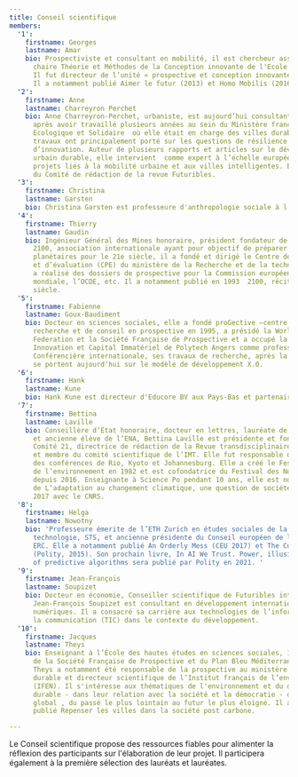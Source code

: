 ```yaml
---
title: Conseil scientifique
members:
  '1':
    firstname: Georges
    lastname: Amar
    bio: Prospectiviste et consultant en mobilité, il est chercheur associé de la
      chaire Théorie et Méthodes de la Conception innovante de l'Ecole des Mines ParisTech.
      Il fut directeur de l’unité « prospective et conception innovante » de la RATP.
      Il a notamment publié Aimer le futur (2013) et Homo Mobilis (2016).
  '2':
    firstname: Anne
    lastname: Charreyron Perchet
    bio: Anne Charreyron-Perchet, urbaniste, est aujourd’hui consultante indépendante
      après avoir travaillé plusieurs années au sein du Ministère français de la Transition
      Ecologique et Solidaire  où elle était en charge des villes durables. Ses derniers
      travaux ont principalement porté sur les questions de résilience urbaine et
      d’innovation. Auteur de plusieurs rapports et articles sur le développement
      urbain durable, elle intervient  comme expert à l’échelle européenne dans des
      projets liés à la mobilité urbaine et aux villes intelligentes. Elle fait partie
      du Comité de rédaction de la revue Futuribles.
  '3':
    firstname: Christina
    lastname: Garsten
    bio: Christina Garsten est professeure d'anthropologie sociale à l'université de Stockholm et directrice et résidente permanente du Collegium suédois d’études avancées (SCAS). Elle travaille dans le domaine de l'anthropologie organisationnelle, avec un accent particulier sur les processus de mondialisation, les dynamiques socioculturelles et les formes de gouvernance. Elle s'intéresse particulièrement à la création et à l'utilisation d'activités de prospective et de création de scénarios pour la création de connaissances.
  '4':
    firstname: Thierry
    lastname: Gaudin
    bio: Ingénieur Général des Mines honoraire, président fondateur de Prospective
      2100, association internationale ayant pour objectif de préparer des programmes
      planétaires pour le 21e siècle, il a fondé et dirigé le Centre de prospective
      et d’évaluation (CPE) du ministère de la Recherche et de la technologie. Il
      a réalisé des dossiers de prospective pour la Commission européenne, la Banque
      mondiale, l’OCDE, etc. Il a notamment publié en 1993  2100, récit du prochain
      siècle.
  '5':
    firstname: Fabienne
    lastname: Goux-Baudiment
    bio: Docteur en sciences sociales, elle a fondé proGective —centre d’étude, de
      recherche et de conseil en prospective en 1995, a présidé la World Futures Studies
      Federation et la Société Française de Prospective et a occupé la chaire de Prospective,
      Innovation et Capital Immatériel de Polytech Angers comme professeur associé.
      Conférencière internationale, ses travaux de recherche, après la ‘Grande Transition’,
      se portent aujourd'hui sur le modèle de développement X.0.
  '6':
    firstname: Hank
    lastname: Kune
    bio: Hank Kune est directeur d'Educore BV aux Pays-Bas et partenaire fondateur de Future Center Alliance. Fort de nombreuses années d'expérience en tant que facilitateur de process et développeur de méthodologies pour l'innovation et le changement, Hank croit en la nécessité de relever les défis sociétaux dans le cadre de projets d'innovation collaborative. Il est le co-initiateur du Global Lab for Societal Innovation et de l'initiative Positive Cartography. Son travail sur les environnements propices à l'innovation - centres du futur et laboratoires vivants - a aidé de nombreuses organisations à atteindre des objectifs ambitieux. 
  '7':
    firstname: Bettina
    lastname: Laville
    bio: Conseillère d’État honoraire, docteur en lettres, lauréate de Sciences Po
      et ancienne élève de l’ENA, Bettina Laville est présidente et fondatrice du
      Comité 21, directrice de rédaction de la Revue transdisciplinaire Vraiment Durable
      et membre du comité scientifique de l’IMT. Elle fut responsable de la préparation
      des conférences de Rio, Kyoto et Johannesburg. Elle a créé le Festival du film
      de l’environnement en 1982 et est cofondatrice du Festival des Nouvelles Explorations
      depuis 2016. Enseignante à Science Po pendant 10 ans, elle est notamment l’auteur
      de L’adaptation au changement climatique, une question de sociétés publié en
      2017 avec le CNRS.
  '8':
    firstname: Helga
    lastname: Nowotny
    bio: 'Professeure émerite de l’ETH Zurich en études sociales de la science et
      technologie, STS, et ancienne présidente du Conseil européen de la recherche,
      ERC. Elle a notamment publié An Orderly Mess (CEU 2017) et The Cunning of Uncertainty
      (Polity, 2015). Son prochain livre, In AI We Trust. Power, illusion and control
      of predictive algorithms sera publié par Polity en 2021. '
  '9':
    firstname: Jean-François
    lastname: Soupizet
    bio: Docteur en économie, Conseiller scientifique de Futuribles international,
      Jean-François Soupizet est consultant en développement international et stratégies
      numériques. Il a consacré sa carrière aux technologies de l’information et de
      la communication (TIC) dans le contexte du développement.
  '10':
    firstname: Jacques
    lastname: Theys 
    bio: Enseignant à l’École des hautes études en sciences sociales, Il est vice-président
      de la Société Française de Prospective et du Plan Bleu Méditerranéen. Jacques
      Theys a notamment été responsable de la prospective au ministère du Développement
      durable et directeur scientifique de l’Institut français de l’environnement
      (IFEN). Il s'intéresse aux thématiques de l'environnement et du développement
      durable - dans leur relation avec la société et la démocratie - du local au
      global , du passé le plus lointain au futur le plus éloigné. Il a notamment
      publié Repenser les villes dans la société post carbone.

---
```

Le Conseil scientifique propose des ressources fiables pour alimenter la réflexion des participants sur l'élaboration de leur projet. Il participera également à la première sélection des lauréats et lauréates.